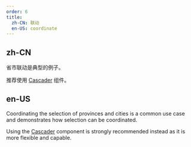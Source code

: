 ```yaml
---
order: 6
title:
  zh-CN: 联动
  en-US: coordinate
---
```


## zh-CN

省市联动是典型的例子。

推荐使用 [Cascader](/components/cascader/zh) 组件。

## en-US

Coordinating the selection of provinces and cities is a common use case and demonstrates how selection can be coordinated.

Using the [Cascader](/components/cascader/en) component is strongly recommended instead as it is more flexible and capable.

